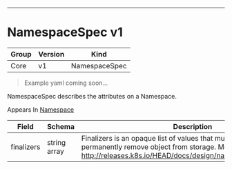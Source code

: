 

-----------
# NamespaceSpec v1

Group        | Version     | Kind
------------ | ---------- | -----------
Core | v1 | NamespaceSpec







> Example yaml coming soon...


NamespaceSpec describes the attributes on a Namespace.

<aside class="notice">
Appears In <a href="#namespace-v1">Namespace</a> </aside>

Field        | Schema     | Description
------------ | ---------- | -----------
finalizers | string array | Finalizers is an opaque list of values that must be empty to permanently remove object from storage. More info: http://releases.k8s.io/HEAD/docs/design/namespaces.md#finalizers






